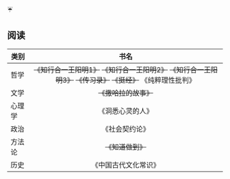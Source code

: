 

:umbrella:

## 阅读

| 类别|书名|
| ----|:----:|
| 哲学|  ~~《知行合一王阳明1》~~  ~~《知行合一王阳明2》~~  ~~《知行合一王阳明3》~~ ~~《传习录》~~  ~~《挺经》~~ 《纯粹理性批判》 |
| 文学|  ~~《撒哈拉的故事》~~   	|
| 心理学|《洞悉心灵的人》 |
| 政治|《社会契约论》 |
| 方法论|  ~~《知道做到》~~   |
| 历史|  《中国古代文化常识》   |
